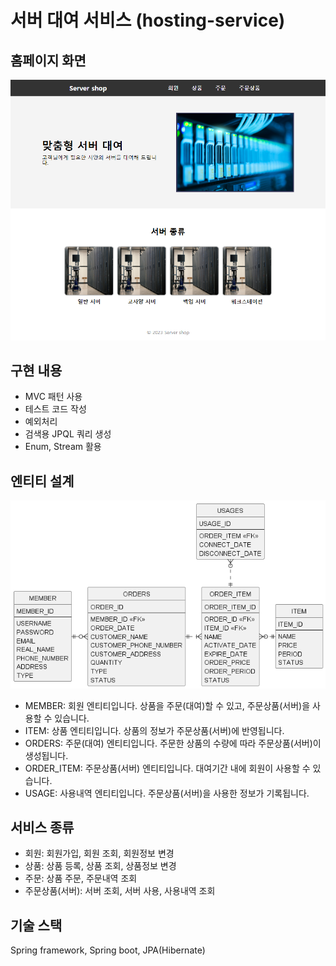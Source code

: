 # 서버 대여 서비스 (hosting-service)

## 홈페이지 화면 
![Homepage](image/homepage.png)

## 구현 내용
- MVC 패턴 사용
- 테스트 코드 작성
- 예외처리
- 검색용 JPQL 쿼리 생성
- Enum, Stream 활용

## 엔티티 설계
![ER Diagram](image/uml.png)
- MEMBER: 회원 엔티티입니다. 상품을 주문(대여)할 수 있고, 주문상품(서버)을 사용할 수 있습니다.
- ITEM: 상품 엔티티입니다. 상품의 정보가 주문상품(서버)에 반영됩니다.
- ORDERS: 주문(대여) 엔티티입니다. 주문한 상품의 수량에 따라 주문상품(서버)이 생성됩니다.
- ORDER_ITEM: 주문상품(서버) 엔티티입니다. 대여기간 내에 회원이 사용할 수 있습니다.
- USAGE: 사용내역 엔티티입니다. 주문상품(서버)을 사용한 정보가 기록됩니다.

## 서비스 종류
- 회원: 회원가입, 회원 조회, 회원정보 변경
- 상품: 상품 등록, 상품 조회, 상품정보 변경
- 주문: 상품 주문, 주문내역 조회
- 주문상품(서버): 서버 조회, 서버 사용, 사용내역 조회

## 기술 스택
Spring framework, Spring boot, JPA(Hibernate)
